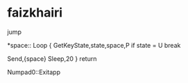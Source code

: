 # faizkhairi
jump

*space::
Loop
{
GetKeyState,state,space,P
if state = U
break



Send,{space}
Sleep,20
}
return

Numpad0::Exitapp
